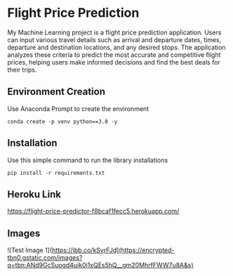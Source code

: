 # Flight Price Prediction

My Machine Learning project is a flight price prediction application. Users can input various travel details such as arrival and departure dates, times, departure and destination locations, and any desired stops. The application analyzes these criteria to predict the most accurate and competitive flight prices, helping users make informed decisions and find the best deals for their trips.


## Environment Creation

Use Anaconda Prompt to create the environment

```
conda create -p venv python==3.8 -y
```
    
## Installation

Use this simple command to run the library installations

```
pip install -r requirements.txt
```
## Heroku Link

https://flight-price-predictor-f8bcaf1fecc5.herokuapp.com/

## Images
![Test Image 1](https://ibb.co/kSyrFJd](https://encrypted-tbn0.gstatic.com/images?q=tbn:ANd9GcSuogd4uik0i1xQEs5hQ__gm20MhrfFWW7u8A&s)

